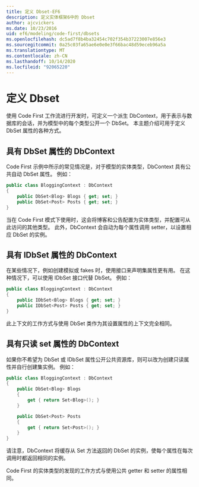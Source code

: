 ```yaml
---
title: 定义 Dbset-EF6
description: 定义实体框架6中的 Dbset
author: ajcvickers
ms.date: 10/23/2016
uid: ef6/modeling/code-first/dbsets
ms.openlocfilehash: dc5ad7f8b4ba32454c702f354b37223007e856e3
ms.sourcegitcommit: 0a25c03fa65ae6e0e0e3f66bac48d59eceb96a5a
ms.translationtype: MT
ms.contentlocale: zh-CN
ms.lasthandoff: 10/14/2020
ms.locfileid: "92065220"
---
```

# <a name="defining-dbsets"></a>定义 Dbset
使用 Code First 工作流进行开发时，可定义一个派生 DbContext，用于表示与数据库的会话，并为模型中的每个类型公开一个 DbSet。 本主题介绍可用于定义 DbSet 属性的各种方式。  

## <a name="dbcontext-with-dbset-properties"></a>具有 DbSet 属性的 DbContext  

Code First 示例中所示的常见情况是，对于模型的实体类型，DbContext 具有公共自动 DbSet 属性。 例如：  

``` csharp
public class BloggingContext : DbContext
{
    public DbSet<Blog> Blogs { get; set; }
    public DbSet<Post> Posts { get; set; }
}
```  

当在 Code First 模式下使用时，这会将博客和公告配置为实体类型，并配置可从此访问的其他类型。 此外，DbContext 会自动为每个属性调用 setter，以设置相应 DbSet 的实例。  

## <a name="dbcontext-with-idbset-properties"></a>具有 IDbSet 属性的 DbContext  

在某些情况下，例如创建模拟或 fakes 时，使用接口来声明集属性更有用。 在这种情况下，可以使用 IDbSet 接口代替 DbSet。 例如：  

``` csharp
public class BloggingContext : DbContext
{
    public IDbSet<Blog> Blogs { get; set; }
    public IDbSet<Post> Posts { get; set; }
}
```  

此上下文的工作方式与使用 DbSet 类作为其设置属性的上下文完全相同。  

## <a name="dbcontext-with-read-only-set-properties"></a>具有只读 set 属性的 DbContext  

如果你不希望为 DbSet 或 IDbSet 属性公开公共资源库，则可以改为创建只读属性并自行创建集实例。 例如：  

``` csharp
public class BloggingContext : DbContext
{
    public DbSet<Blog> Blogs
    {
        get { return Set<Blog>(); }
    }

    public DbSet<Post> Posts
    {
        get { return Set<Post>(); }
    }
}
```  

请注意，DbContext 将缓存从 Set 方法返回的 DbSet 的实例，使每个属性在每次调用时都返回相同的实例。  

Code First 的实体类型的发现的工作方式与使用公共 getter 和 setter 的属性相同。  
